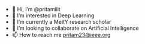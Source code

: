 - 👋 Hi, I’m @pritamiiit
- 👀 I’m interested in Deep Learning
- 🌱 I’m currently a MeitY research scholar
- 💞️ I’m looking to collaborate on Artificial Intelligence
- 📫 How to reach me pritam23@ieee.org

<!---
pritamiiit/pritamiiit is a ✨ special ✨ repository because its `README.md` (this file) appears on your GitHub profile.
You can click the Preview link to take a look at your changes.
--->
